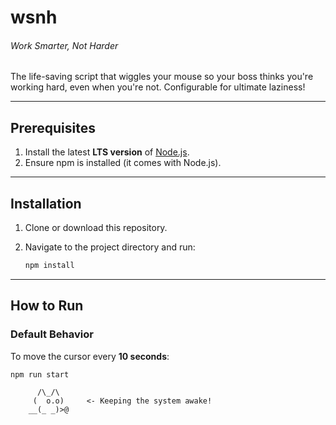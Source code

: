 # wsnh
###### Work Smarter, Not Harder

The life-saving script that wiggles your mouse so your boss thinks you're working hard, even when you're not. Configurable for ultimate laziness!


---

## Prerequisites

1. Install the latest **LTS version** of [Node.js](https://nodejs.org/).
2. Ensure npm is installed (it comes with Node.js).

---

## Installation

1. Clone or download this repository.
2. Navigate to the project directory and run:

    ```bash
    npm install
    ```  

---

## How to Run

### Default Behavior

To move the cursor every **10 seconds**:

```bash
npm run start
```


```
      /\_/\
     (  o.o)     <- Keeping the system awake!
    __(_ _)>@
```